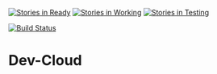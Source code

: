 [![Stories in Ready](https://badge.waffle.io/Dev-Cloud-Platform/Dev-Cloud.png?label=1%20-%20Ready&title=Ready)](https://waffle.io/Dev-Cloud-Platform/Dev-Cloud) [![Stories in Working](https://badge.waffle.io/Dev-Cloud-Platform/Dev-Cloud.png?label=2%20-%20Working&title=Working)](https://waffle.io/Dev-Cloud-Platform/Dev-Cloud) [![Stories in Testing](https://badge.waffle.io/Dev-Cloud-Platform/Dev-Cloud.png?label=3%20-%20Testing&title=Testing)](https://waffle.io/Dev-Cloud-Platform/Dev-Cloud) 

[![Build Status](https://img.shields.io/teamcity/http/192.245.169.169:8111/s/DevCloud_Build.svg)](http://192.245.169.169:8111/viewType.html?buildTypeId=DevCloud_Build&guest=1)

# Dev-Cloud
